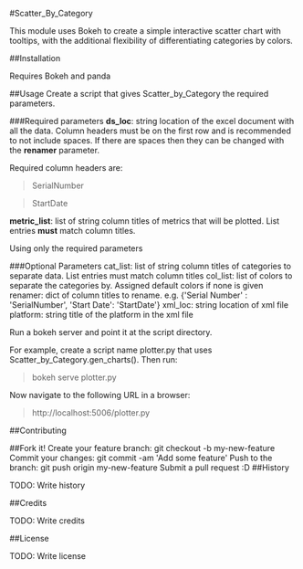 #Scatter_By_Category

This module uses Bokeh to create a simple interactive scatter chart with tooltips, with the additional flexibility of differentiating categories by colors. 

##Installation

Requires Bokeh and panda


##Usage
Create a script that gives Scatter_by_Category the required parameters. 

###Required parameters
**ds_loc**: string location of the excel document with all the data. Column headers must be on the first row and is recommended to not include spaces. If there are spaces then they can be changed with the **renamer** parameter.

Required column headers are: 
>SerialNumber

>StartDate

**metric_list**: list of string column titles of metrics that will be plotted. List entries **must** match column titles. 

Using only the required parameters


###Optional Parameters
cat_list: list of string column titles of categories to separate data. List entries must match column titles
col_list: list of colors to separate the categories by. Assigned default colors if none is given
renamer: dict of column titles to rename. e.g. {'Serial Number' : 'SerialNumber', 'Start Date': 'StartDate'}
xml_loc: string location of xml file 
platform: string title of the platform in the xml file


Run a bokeh server and point it at the script directory. 

For example, create a script name plotter.py that uses Scatter_by_Category.gen_charts().
Then run:
>bokeh serve plotter.py

Now navigate to the following URL in a browser:
>http://localhost:5006/plotter.py


##Contributing

##Fork it!
Create your feature branch: git checkout -b my-new-feature
Commit your changes: git commit -am 'Add some feature'
Push to the branch: git push origin my-new-feature
Submit a pull request :D
##History

TODO: Write history

##Credits

TODO: Write credits

##License

TODO: Write license
